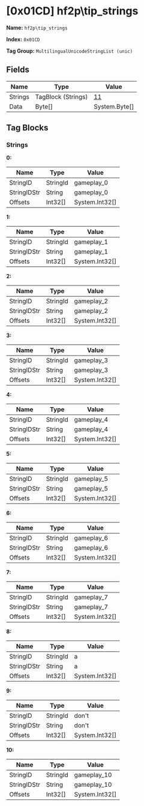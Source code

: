 # [0x01CD] hf2p\tip_strings

**Name:** ```hf2p\tip_strings```

**Index:** ```0x01CD```

**Tag Group:** ```MultilingualUnicodeStringList (unic)```

## Fields

Name	| Type	| Value
---	|---	|---	|
Strings	|TagBlock (Strings)	|[11](#strings)
Data	|Byte[]	|System.Byte[]


## Tag Blocks

### Strings

**0:**

Name	| Type	| Value
---	|---	|---	|
StringID	|StringId	|gameplay_0
StringIDStr	|String	|gameplay_0
Offsets	|Int32[]	|System.Int32[]


**1:**

Name	| Type	| Value
---	|---	|---	|
StringID	|StringId	|gameplay_1
StringIDStr	|String	|gameplay_1
Offsets	|Int32[]	|System.Int32[]


**2:**

Name	| Type	| Value
---	|---	|---	|
StringID	|StringId	|gameplay_2
StringIDStr	|String	|gameplay_2
Offsets	|Int32[]	|System.Int32[]


**3:**

Name	| Type	| Value
---	|---	|---	|
StringID	|StringId	|gameplay_3
StringIDStr	|String	|gameplay_3
Offsets	|Int32[]	|System.Int32[]


**4:**

Name	| Type	| Value
---	|---	|---	|
StringID	|StringId	|gameplay_4
StringIDStr	|String	|gameplay_4
Offsets	|Int32[]	|System.Int32[]


**5:**

Name	| Type	| Value
---	|---	|---	|
StringID	|StringId	|gameplay_5
StringIDStr	|String	|gameplay_5
Offsets	|Int32[]	|System.Int32[]


**6:**

Name	| Type	| Value
---	|---	|---	|
StringID	|StringId	|gameplay_6
StringIDStr	|String	|gameplay_6
Offsets	|Int32[]	|System.Int32[]


**7:**

Name	| Type	| Value
---	|---	|---	|
StringID	|StringId	|gameplay_7
StringIDStr	|String	|gameplay_7
Offsets	|Int32[]	|System.Int32[]


**8:**

Name	| Type	| Value
---	|---	|---	|
StringID	|StringId	|a
StringIDStr	|String	|a
Offsets	|Int32[]	|System.Int32[]


**9:**

Name	| Type	| Value
---	|---	|---	|
StringID	|StringId	|don't
StringIDStr	|String	|don't
Offsets	|Int32[]	|System.Int32[]


**10:**

Name	| Type	| Value
---	|---	|---	|
StringID	|StringId	|gameplay_10
StringIDStr	|String	|gameplay_10
Offsets	|Int32[]	|System.Int32[]



